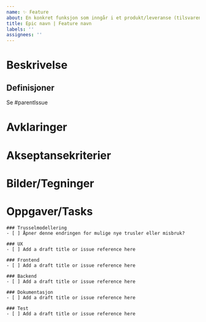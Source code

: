 ```yaml
---
name: ✨ Feature
about: En konkret funksjon som inngår i et produkt/leveranse (tilsvarende en User Story)
title: Epic navn | Feature navn
labels: ''
assignees: ''
---
```


# Beskrivelse

<!--- Beskriv problemet/behovet som skal løses --->

## Definisjoner

<!--- Om nødvendig --->

Se #parentIssue

# Avklaringer

<!--- Er det noe som trenger avklaring? --->

# Akseptansekriterier

<!--- Rams opp hva som skal til for at featuren skal anses som løst --->

# Bilder/Tegninger

<!--- Eks: Arkitekturskisser eller figma-tegninger --->

# Oppgaver/Tasks

<!--- Delt opp i fagrupper --->

```[tasklist]
### Trusselmodellering
- [ ] Åpner denne endringen for mulige nye trusler eller misbruk?
```

```[tasklist]
### UX
- [ ] Add a draft title or issue reference here
```

```[tasklist]
### Frontend
- [ ] Add a draft title or issue reference here
```

```[tasklist]
### Backend
- [ ] Add a draft title or issue reference here
```

```[tasklist]
### Dokumentasjon
- [ ] Add a draft title or issue reference here
```

```[tasklist]
### Test
- [ ] Add a draft title or issue reference here
```